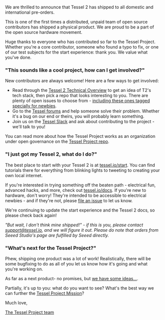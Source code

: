 We are thrilled to announce that Tessel 2 has shipped to all domestic and international pre-orders.

This is one of the first times a distributed, unpaid team of open source contributors has shipped a physical product. We are proud to be a part of the open source hardware movement.

Huge thanks to everyone who has contributed so far to the Tessel Project. Whether you're a core contributor, someone who found a typo to fix, or one of our test subjects for the start experience: thank you. We value what you've done.

### "This sounds like a cool project, how can I get involved?"

New contributors are always welcome! Here are a few ways to get involved:

* Read through the [Tessel 2 Technical Overview](https://github.com/tessel/onboarding/blob/master/T2-TECHNICAL-OVERVIEW.md) to get an idea of T2's tech stack, then pick a repo that looks interesting to you. There are plenty of open issues to choose from - [including these ones tagged specially for newbies](https://github.com/tessel/t2-cli/issues?q=is%3Aopen+is%3Aissue+label%3Acontribution-easy).
* Go to the [Tessel forums](https://tessel.io/forums) and help someone solve their problem. Whether it's a bug on our end or theirs, you will probably learn something.
* Join us on the [Tessel Slack](https://tessel-slack.herokuapp.com/) and ask about contributing to the project - we'll talk to you!

You can read more about how the Tessel Project works as an organization under open governance on the [Tessel Project repo](https://github.com/tessel/project).

### "I just got my Tessel 2, what do I do?"

The best place to start with your Tessel 2 is at [tessel.io/start](//tessel.io/start). You can find tutorials there for everything from blinking lights to tweeting to creating your own local internet.

If you're interested in trying something off the beaten path - electrical fun, advanced hacks, and more, check out [tessel.io/docs](//tessel.io/docs). If you're new to hardware, don't worry! They're intended to be accessible to electrical newbies - and if they're not, please [file an issue](https://github.com/tessel/t2-docs/issues) to let us know.

We're continuing to update the start experience and the Tessel 2 docs, so please check back again!

*"But wait, I don't think mine shipped!" - if this is you, please contact support@tessel.io, and we will figure it out. Please do note that orders from Seeed Studio's page are fulfilled by Seeed directly.*

### "What's next for the Tessel Project?"

Phew, shipping one product was a lot of work! Realistically, there will be some bugfixing to do as all of you let us know how it's going and what you're working on.

As far as a next product- no promises, but [we have some ideas...](https://github.com/tessel/project/issues/142).

Partially, it's up to you: what do you want to see? What's the best way we can further the [Tessel Project Mission](https://github.com/tessel/project/blob/master/MISSION.md)?

Much love,

[The Tessel Project team](https://github.com/tessel/project/blob/master/TEAM.md)
